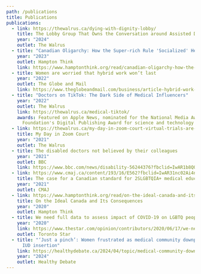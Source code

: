 ```yaml
---
path: /publications
title: Publications
publications:
  - link: https://thewalrus.ca/dying-with-dignity-lobby/
    title: The Lobby Group That Owns the Conversation around Assisted Deaths
    year: "2024"
    outlet: The Walrus
  - title: "Canadian Oligarchy: How the Super-rich Rule 'Socialized' Healthcare"
    year: "2023"
    outlet: Hampton Think
    link: https://www.hamptonthink.org/read/canadian-oligarchy-how-the-super-rich-rule-socialized-healthcare
  - title: Women are worried that hybrid work won’t last
    year: "2022"
    outlet: The Globe and Mail
    link: https://www.theglobeandmail.com/business/article-hybrid-work-women-career-family/
  - title: "Doctors on TikTok: The Dark Side of Medical Influencers"
    year: "2022"
    outlet: The Walrus
    link: https://thewalrus.ca/medical-tiktok/
    awards: Featured on Apple News, nominated for the National Media Awards
      Foundation's Digital Publishing Award for science and technology
  - link: https://thewalrus.ca/my-day-in-zoom-court-virtual-trials-are-a-better-option-for-sexual-assault-survivors/
    title: My Day in Zoom Court
    year: "2021"
    outlet: The Walrus
  - title: The disabled doctors not believed by their colleagues
    year: "2021"
    outlet: BBC
    link: https://www.bbc.com/news/disability-56244376?fbclid=IwAR1b8QOQQIntwAvZtqjwYGN27GjCgGR2iRoEMucpOmfXN6F3hXXAs4mCmkc
  - link: https://www.cmaj.ca/content/193/16/E562?fbclid=IwAR31nc02Ai4nZWYDhzsHxLWQJdwwH7F4bYe6kwrHOTEealNZreUHGlA8esM
    title: The case for a Canadian standard for 2SLGBTQIA+ medical education
    year: "2021"
    outlet: CMAJ
  - link: https://www.hamptonthink.org/read/on-the-ideal-canada-and-its-consequences
    title: On the Ideal Canada and Its Consequences
    year: "2020"
    outlet: Hampton Think
  - title: We need full data to assess impact of COVID-19 on LGBTQ people
    year: "2020"
    link: https://www.thestar.com/opinion/contributors/2020/06/17/we-need-full-data-to-assess-impact-of-covid-19-on-lgbtq-people.html
    outlet: Toronto Star
  - title: "‘Just a pinch’: Women frustrated as medical community downplays pain of
      IUD insertion"
    link: https://healthydebate.ca/2024/04/topic/medical-community-downplays-pain-iud/
    year: "2024"
    outlet: Healthy Debate
---
```

